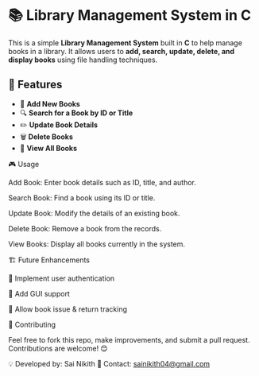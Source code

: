 # 📚 Library Management System in C

This is a simple **Library Management System** built in **C** to help manage books in a library. It allows users to **add, search, update, delete, and display books** using file handling techniques.

## 🚀 Features 

- 📖 **Add New Books**  
- 🔍 **Search for a Book by ID or Title**  
- ✏️ **Update Book Details**  
- 🗑️ **Delete Books**   
- 📜 **View All Books**  

  
🎮 Usage

Add Book: Enter book details such as ID, title, and author.


Search Book: Find a book using its ID or title.

Update Book: Modify the details of an existing book.

Delete Book: Remove a book from the records.

View Books: Display all books currently in the system.


🏗️ Future Enhancements

📌 Implement user authentication

📌 Add GUI support

📌 Allow book issue & return tracking

📝 Contributing

Feel free to fork this repo, make improvements, and submit a pull request. Contributions are welcome! 😊

💡 Developed by: Sai Nikith
📧 Contact: sainikith04@gmail.com
